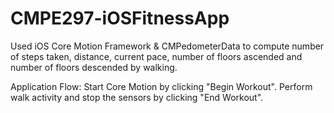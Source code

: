 # CMPE297-iOSFitnessApp

Used iOS Core Motion Framework & CMPedometerData to compute number of steps taken, distance, current pace, number of floors ascended and number of floors descended by walking.

Application Flow: Start Core Motion by clicking "Begin Workout". Perform walk activity and stop the sensors by clicking "End Workout".
